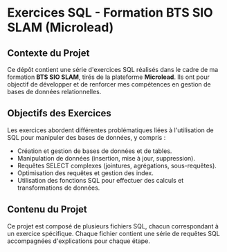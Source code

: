# Exercices SQL - Formation BTS SIO SLAM (Microlead)

## Contexte du Projet
Ce dépôt contient une série d'exercices SQL réalisés dans le cadre de ma formation **BTS SIO SLAM**, tirés de la plateforme **Microlead**.
Ils ont pour objectif de développer et de renforcer mes compétences en gestion de bases de données relationnelles.

## Objectifs des Exercices
Les exercices abordent différentes problématiques liées à l'utilisation de SQL pour manipuler des bases de données, y compris :
- Création et gestion de bases de données et de tables.
- Manipulation de données (insertion, mise à jour, suppression).
- Requêtes SELECT complexes (jointures, agrégations, sous-requêtes).
- Optimisation des requêtes et gestion des index.
- Utilisation des fonctions SQL pour effectuer des calculs et transformations de données.

## Contenu du Projet
Ce projet est composé de plusieurs fichiers SQL, chacun correspondant à un exercice spécifique. Chaque fichier contient une série de requêtes SQL accompagnées d'explications pour chaque étape.

